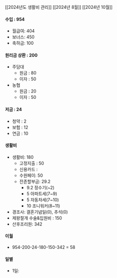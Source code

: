 [[2024년도 생활비 관리]]
[[2024년 8월]]
[[2024년 10월]]

#### 수입 : 954
- 월급여: 404
- 보너스: 450
- 축하금: 100

#### 원리금 상환 : 200
- 주담대 
	- 원금 : 80
	- 이자 : 50
- 농협 
	- 원금 : 20
	- 이자 : 50

#### 저금 : 24
- 청약 : 2
- 보험 : 12
- 연금 : 10

#### 생활비
- 생활비: 180
	- 고정지출 : 50
	- 신용카드 : 
	- 수원페이: 50
	- 잔존할부금: 29.2
		- 9.2 정수기(~2)
		- 5 아파트세(7~9)
		- 5 자동차세(7~10)
		- 10 조니워커(8~11)
- 경조사: 결혼기념일(0), 추석(0)
- 제왕절개 수술&입원비 : 150
- 산후조리원: 342

#### 이월
- 954-200-24-180-150-342 = 58

#### 일별
- 1일: 
